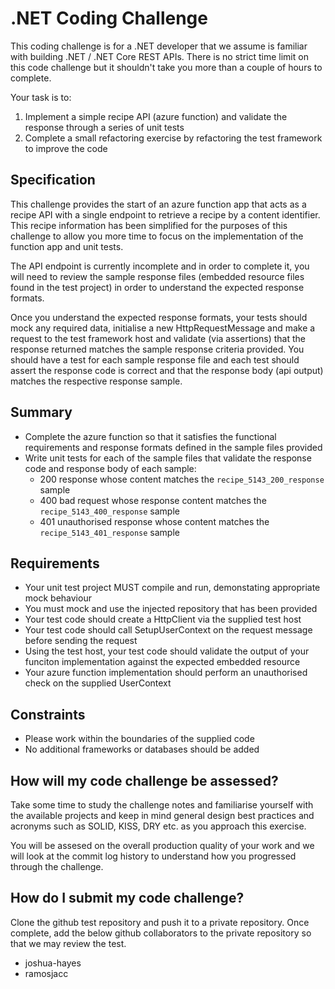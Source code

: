 # .NET Coding Challenge

This coding challenge is for a .NET developer that we assume is familiar with building .NET / .NET Core REST APIs. There is no strict time limit on this code challenge but it shouldn't take you more than a couple of hours to complete.

Your task is to:

1. Implement a simple recipe API (azure function) and validate the response through a series of unit tests
2. Complete a small refactoring exercise by refactoring the test framework to improve the code

## Specification

This challenge provides the start of an azure function app that acts as a recipe API with a single endpoint to retrieve a recipe by a content identifier. This recipe information has been simplified for the purposes of this challenge to allow you more time to focus on the implementation of the function app and unit tests.

The API endpoint is currently incomplete and in order to complete it, you will need to review the sample response files (embedded resource files found in the test project) in order to understand the expected response formats.

Once you understand the expected response formats, your tests should mock any required data, initialise a new HttpRequestMessage and make a request to the test framework host and validate (via assertions) that the response returned matches the sample response criteria provided. You should have a test for each sample response file and each test should assert the response code is correct and that the response body (api output) matches the respective response sample.


## Summary

- Complete the azure function so that it satisfies the functional requirements and response formats defined in the sample files provided
- Write unit tests for each of the sample files that validate the response code and response body of each sample:
  - 200 response whose content matches the `recipe_5143_200_response` sample
  - 400 bad request whose response content matches the `recipe_5143_400_response` sample
  - 401 unauthorised response whose content matches the `recipe_5143_401_response` sample
 
 ## Requirements
  - Your unit test project MUST compile and run, demonstating appropriate mock behaviour
  - You must mock and use the injected repository that has been provided
  - Your test code should create a HttpClient via the supplied test host
  - Your test code should call SetupUserContext on the request message before sending the request
  - Using the test host, your test code should validate the output of your funciton implementation against the expected embedded resource
  - Your azure function implementation should perform an unauthorised check on the supplied UserContext
 
 ## Constraints
 - Please work within the boundaries of the supplied code 
 - No additional frameworks or databases should be added

## How will my code challenge be assessed?

Take some time to study the challenge notes and familiarise yourself with the available projects and keep in mind general design best practices and acronyms such as SOLID, KISS, DRY etc. as you approach this exercise.

You will be assesed on the overall production quality of your work and we will look at the commit log history to understand how you progressed through the challenge.

## How do I submit my code challenge?

Clone the github test repository and push it to a private repository. Once complete, add the below github collaborators to the private repository so that we may review the test.

- joshua-hayes
- ramosjacc

